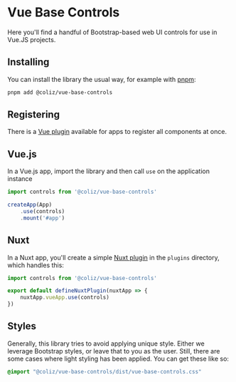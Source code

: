 # Vue Base Controls

Here you'll find a handful of Bootstrap-based web UI controls
for use in Vue.JS projects.

## Installing

You can install the library the usual way, for example with [pnpm](https://pnpm.io/pnpm-vs-npm):

```bash
pnpm add @coliz/vue-base-controls
```

## Registering

There is a [Vue plugin](https://vuejs.org/guide/reusability/plugins) available for apps to register all components at once.

## Vue.js

In a Vue.js app, import the library and then call `use` on the application instance

```typescript
import controls from '@coliz/vue-base-controls'

createApp(App)
    .use(controls)
    .mount('#app')
```

## Nuxt

In a Nuxt app, you'll create a simple [Nuxt plugin](https://nuxt.com/docs/guide/directory-structure/plugins) in the `plugins` directory, which handles this:

```typescript
import controls from '@coliz/vue-base-controls'

export default defineNuxtPlugin(nuxtApp => {
    nuxtApp.vueApp.use(controls)
})
```

## Styles

Generally, this library tries to avoid applying unique style. Either we leverage Bootstrap styles,
or leave that to you as the user. Still, there are some cases where light styling has been applied.
You can get these like so:

```css
@import "@coliz/vue-base-controls/dist/vue-base-controls.css"
```
